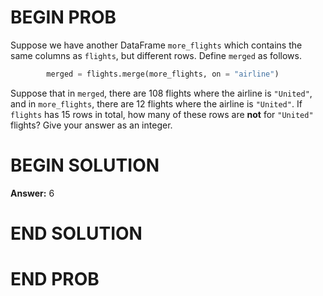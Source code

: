 # BEGIN PROB

Suppose we have another DataFrame `more_flights` which contains the same
columns as `flights`, but different rows. Define `merged` as follows.
```py
        merged = flights.merge(more_flights, on = "airline")
```
Suppose that in `merged`, there are 108 flights where the airline is
`"United"`, and in `more_flights`, there are 12 flights where the
airline is `"United"`. If `flights` has 15 rows in total, how many of
these rows are **not** for `"United"` flights? Give your answer as an
integer.


# BEGIN SOLUTION

**Answer:** 6

# END SOLUTION

# END PROB